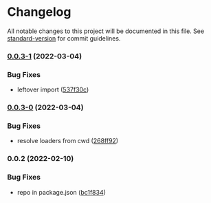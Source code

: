# Changelog

All notable changes to this project will be documented in this file. See [standard-version](https://github.com/conventional-changelog/standard-version) for commit guidelines.

### [0.0.3-1](https://github.com/jakobrosenberg/esm-chain-loader/compare/v0.0.3-0...v0.0.3-1) (2022-03-04)


### Bug Fixes

* leftover import ([537f30c](https://github.com/jakobrosenberg/esm-chain-loader/commit/537f30cf91c41a35d7a47d78c960c64066b90660))

### [0.0.3-0](https://github.com/jakobrosenberg/esm-chain-loader/compare/v0.0.2...v0.0.3-0) (2022-03-04)


### Bug Fixes

* resolve loaders from cwd ([268ff92](https://github.com/jakobrosenberg/esm-chain-loader/commit/268ff926529b9eaef1a6b9979c57f78d8b2d52a4))

### 0.0.2 (2022-02-10)


### Bug Fixes

* repo in package.json ([bc1f834](https://github.com/jakobrosenberg/esm-chain-loader/commit/bc1f834d9355b22e6feab9bb804f9e7ee3bdddb1))
